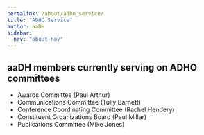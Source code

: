 ```yaml
---
permalink: /about/adho_service/
title: "ADHO Service"
author: aaDH
sidebar:
  nav: "about-nav"
---
```


## aaDH members currently serving on ADHO committees

- Awards Committee (Paul Arthur)
- Communications Committee (Tully Barnett)
- Conference Coordinating Committee (Rachel Hendery)
- Constituent Organizations Board (Paul Millar)
- Publications Committee (Mike Jones)

<!---
- Multilingualism/Multiculturalism Committee ()
-->